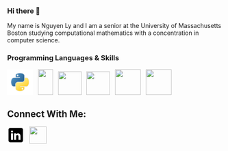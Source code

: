 ### Hi there 👋

My name is Nguyen Ly and I am a senior at the University of Massachusetts Boston studying computational mathematics with a concentration in computer science. 

    
### Programming Languages & Skills
<img src="https://raw.githubusercontent.com/github/explore/80688e429a7d4ef2fca1e82350fe8e3517d3494d/topics/python/python.png" width="60" height="60"> &nbsp; <img src="https://upload.wikimedia.org/wikipedia/en/thumb/3/30/Java_programming_language_logo.svg/141px-Java_programming_language_logo.svg.png"  width="35" height = "60"> &nbsp;
<img src="https://upload.wikimedia.org/wikipedia/commons/1/19/C_Logo.png?20201023095457" width="55" height = "55" > &nbsp; 
<img src="https://upload.wikimedia.org/wikipedia/commons/thumb/1/1b/R_logo.svg/724px-R_logo.svg.png?20160212050515" width="55" height = "55" > &nbsp;
<img src="https://upload.wikimedia.org/wikipedia/commons/thumb/9/92/LaTeX_logo.svg/800px-LaTeX_logo.svg.png?20210414121601"  width="60" height = "60"> &nbsp; <img src="https://hackr.io/tutorials/sql/logo-sql.svg?ver=1610118638" width="60" height="60"> 


## Connect With Me:
<a href="https://www.linkedin.com/in/nguyenlly/"><img src="https://raw.githubusercontent.com/simple-icons/simple-icons/4bf96a236bac3b4f06617753cf16caa2542b8d9d/icons/linkedin.svg" width = "40px" height = "40px"></a> &nbsp; <a href="mailto: nguyen.ly002@umb.edu"><img src="https://github.com/simple-icons/simple-icons/blob/develop/icons/gmail.svg" width = "40px" height = "40px"></a> 


<!--
**nguyenlly/nguyenlly** is a ✨ _special_ ✨ repository because its `README.md` (this file) appears on your GitHub profile.

Here are some ideas to get you started:

- 🔭 I’m currently working on ...
- 🌱 I’m currently learning ...
- 👯 I’m looking to collaborate on ...
- 🤔 I’m looking for help with ...
- 💬 Ask me about ...
- 📫 How to reach me: ...
- 😄 Pronouns: ...
- ⚡ Fun fact: ...
-->
